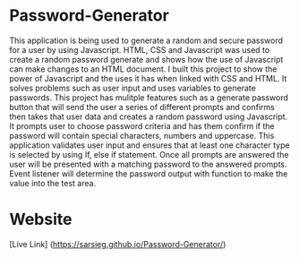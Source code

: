# Password-Generator
This application is being used to generate a random and secure password for a user by using Javascript. HTML, CSS and Javascript was used to create a random password generate and shows how the use of Javascript can make changes to an HTML document. I built this project to show the power of Javascript and the uses it has when linked with CSS and HTML. It solves problems such as user input and uses variables to generate passwords. This project has mulitple features such as a generate password button that will send the user a series of different prompts and confirms then takes that user data and creates a random password using Javascript. It prompts user to choose password criteria and has them confirm if the password will contain special characters, numbers and uppercase. This application validates user input and ensures that at least one character type is selected by using If, else if statement. Once all prompts are answered the user will be presented with a matching password to the answered prompts. Event listener will determine the password output with function to make the value into the test area.

# Website

[Live Link] (https://sarsieg.github.io/Password-Generator/)


